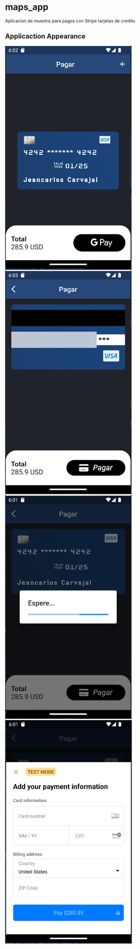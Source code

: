 # maps_app

Aplicacion de muestra para pagos con Stripe tarjetas de credito

## Applicaction Appearance 

![Appearance](appearance/1.png)
![Appearance](appearance/2.png)
![Appearance](appearance/3.png)
![Appearance](appearance/4.png)